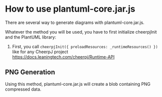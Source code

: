 # How to use plantuml-core.jar.js

There are several way to generate diagrams with plantuml-core.jar.js.

Whatever the method you will be used, you have to first initialize cheerpjInit and the PlantUML library:

1. First, you call `cheerpjInit({ preloadResources: _runtimeResources() })` like for any CheerpJ project https://docs.leaningtech.com/cheerpj/Runtime-API

## PNG Generation

Using this method, plantuml-core.jar.js will create a blob containing PNG compressed data.
